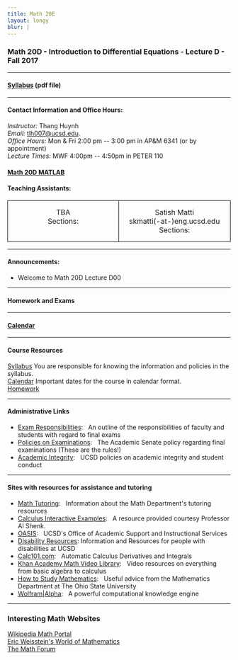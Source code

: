 ```yaml
---
title: Math 20E
layout: longy
blur: |
---
```

### Math 20D - Introduction to Differential Equations - Lecture D - Fall 2017  

---

#### [Syllabus][math20dSyl] (pdf file)

[math20dSyl]:http://thanghuynh.org/teaching/math20d_syllabus.pdf

---  

#### Contact Information and Office Hours:  

*Instructor:* Thang Huynh  
*Email:* [tlh007@ucsd.edu][email].    
*Office Hours:* Mon & Fri 2:00 pm -- 3:00 pm in AP&M 6341 (or by appointment)  
*Lecture Times:* MWF 4:00pm -- 4:50pm in PETER 110

[email]: mailto:tlh007@ucsd.edu

#### [Math 20D MATLAB][math20DMatlab]  
 
  [math20DMatlab]:http://www.math.ucsd.edu/~math20d/  

#### Teaching Assistants:  

<center>
<table width="800" border="1" cellspacing="0" cellpadding="0" style="border-collapse:collapse;
 border:none;mso-border-alt:solid windowtext .5pt;mso-padding-alt:0in 5.4pt 0in 5.4pt">
 <tbody>
 <tr>
  <td width="400" valign="top" style="width:2.5in;border:solid windowtext .5pt;
  padding:0in 5.4pt 0in 5.4pt">
  <p class="MsoNormal" align="center" style="text-align:center"> TBA<br> Sections:  <br> </p>
  </td>
    <td width="400" valign="top" style="width:2.5in;border:solid windowtext .5pt;
  padding:0in 5.4pt 0in 5.4pt">
  <p class="MsoNormal" align="center" style="text-align:center"> Satish Matti <br> skmatti(-at-)eng.ucsd.edu <br> Sections:<br>
  </p>
  </td>

 </tr>


</tbody>
</table>

</center>



--- 

#### Announcements:

  * Welcome to Math 20D Lecture D00

---

#### Homework and Exams  


---

#### [Calendar][math20dCal]

[math20dCal]:http://thanghuynh.org/teaching/math20d_f17_cal.html

---  

#### Course Resources  

[Syllabus][math20dSyl] You are responsible for knowing the information and policies in the syllabus.  
[Calendar][math20dCal] Important dates for the course in calendar format.  
[Homework][math20dHW]  

[math20dCal]:http://thanghuynh.org/teaching/math20d_f17_cal.html
[math20dSyl]:http://thanghuynh.org/teaching/math20d_syllabus.pdf
[math20dHW]:http://thanghuynh.org/teaching/math20d_f17_hw.html

---  

#### Administrative Links  

<ul>
					<li><a href="http://blink.ucsd.edu/instructors/academic-info/exams/responsibilities.html">Exam Responsibilities</a>: &nbsp; An outline of the responsibilities of faculty and students with regard to final exams</li>
					<li><a href="http://www-senate.ucsd.edu/committees/cep/policychanges/midterm.htm">Policies on Examinations</a>: &nbsp; The Academic Senate policy regarding final examinations (These are the rules!)</li>
					<li><a href="http://students.ucsd.edu/academics/academic-integrity/index.html">Academic Integrity</a>: &nbsp; UCSD policies on academic integrity and student conduct</li>
				</ul>

---

#### Sites with resources for assistance and tutoring  
	
<p>	
				<ul>
					<li><a href="http://www.math.ucsd.edu/resources/tutoring/">Math Tutoring</a>: &nbsp; Information about the Math Department's tutoring resources</li>
					<li><a href="http://www.math.ucsd.edu/~ashenk/">Calculus Interactive Examples</a>: &nbsp; A resource provided courtesy Professor Al Shenk.</li>
					<li><a href="http://oasis.ucsd.edu/">OASIS</a>: &nbsp; UCSD's Office of Academic Support and Instructional Services</li>
					<li><a href="http://disabilities.ucsd.edu/">Disability Resources</a>: Information and Resources for people with disabilities at UCSD</li> 
					<li><a href="http://www.calc101.com/">Calc101.com</a>: &nbsp; Automatic Calculus Derivatives and Integrals</li>
					<li><a href="http://www.khanacademy.org">Khan Academy Math Video Library</a>: &nbsp; Video resources on everything from basic algebra to calculus</li>
					<li><a href="https://math.osu.edu/undergrad/non-majors/resources/study-math-college">How to Study Mathematics</a>: &nbsp; Useful advice from the Mathematics Department at The Ohio State University</li>
					<li><a href="http://www.wolframalpha.com/">Wolfram|Alpha</a>: &nbsp; A powerful computational knowledge engine</li>
				</ul>
</p>

--- 

### Interesting Math Websites  

  [Wikipedia Math Portal][wiki]   
  [Eric Weisstein's World of Mathematics][EricW]   
  [The Math Forum][mathforum]  

  
  [wiki]:http://en.wikipedia.org/wiki/Portal:Mathematics 
  [EricW]:http://mathworld.wolfram.com/
  [mathforum]:http://mathforum.org
 







